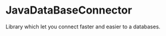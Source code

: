 JavaDataBaseConnector
=====================

Library which let you connect faster and easier to a databases.
